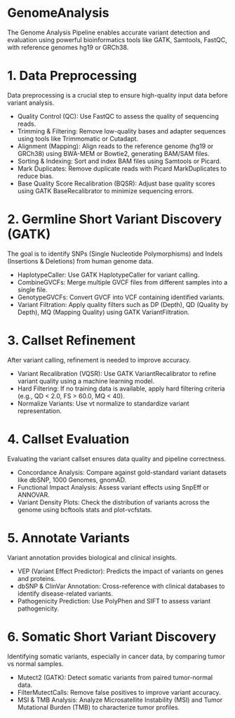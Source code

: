 # GenomeAnalysis
The Genome Analysis Pipeline enables accurate variant detection and evaluation using powerful bioinformatics tools like GATK, Samtools, FastQC, with reference genomes hg19 or GRCh38.
# 1. Data Preprocessing
Data preprocessing is a crucial step to ensure high-quality input data before variant analysis.

- Quality Control (QC): Use FastQC to assess the quality of sequencing reads.
- Trimming & Filtering: Remove low-quality bases and adapter sequences using tools like Trimmomatic or Cutadapt.
- Alignment (Mapping): Align reads to the reference genome (hg19 or GRCh38) using BWA-MEM or Bowtie2, generating BAM/SAM files.
- Sorting & Indexing: Sort and index BAM files using Samtools or Picard.
- Mark Duplicates: Remove duplicate reads with Picard MarkDuplicates to reduce bias.
- Base Quality Score Recalibration (BQSR): Adjust base quality scores using GATK BaseRecalibrator to minimize sequencing errors.
# 2. Germline Short Variant Discovery (GATK)
The goal is to identify SNPs (Single Nucleotide Polymorphisms) and Indels (Insertions & Deletions) from human genome data.

- HaplotypeCaller: Use GATK HaplotypeCaller for variant calling.
- CombineGVCFs: Merge multiple GVCF files from different samples into a single file.
- GenotypeGVCFs: Convert GVCF into VCF containing identified variants.
- Variant Filtration: Apply quality filters such as DP (Depth), QD (Quality by Depth), MQ (Mapping Quality) using GATK VariantFiltration.
# 3. Callset Refinement
After variant calling, refinement is needed to improve accuracy.

- Variant Recalibration (VQSR): Use GATK VariantRecalibrator to refine variant quality using a machine learning model.
- Hard Filtering: If no training data is available, apply hard filtering criteria (e.g., QD < 2.0, FS > 60.0, MQ < 40).
- Normalize Variants: Use vt normalize to standardize variant representation.
# 4. Callset Evaluation
Evaluating the variant callset ensures data quality and pipeline correctness.

- Concordance Analysis: Compare against gold-standard variant datasets like dbSNP, 1000 Genomes, gnomAD.
- Functional Impact Analysis: Assess variant effects using SnpEff or ANNOVAR.
- Variant Density Plots: Check the distribution of variants across the genome using bcftools stats and plot-vcfstats.
# 5. Annotate Variants
Variant annotation provides biological and clinical insights.

- VEP (Variant Effect Predictor): Predicts the impact of variants on genes and proteins.
- dbSNP & ClinVar Annotation: Cross-reference with clinical databases to identify disease-related variants.
- Pathogenicity Prediction: Use PolyPhen and SIFT to assess variant pathogenicity.
# 6. Somatic Short Variant Discovery
Identifying somatic variants, especially in cancer data, by comparing tumor vs normal samples.

- Mutect2 (GATK): Detect somatic variants from paired tumor-normal data.
- FilterMutectCalls: Remove false positives to improve variant accuracy.
- MSI & TMB Analysis: Analyze Microsatellite Instability (MSI) and Tumor Mutational Burden (TMB) to characterize tumor profiles.
